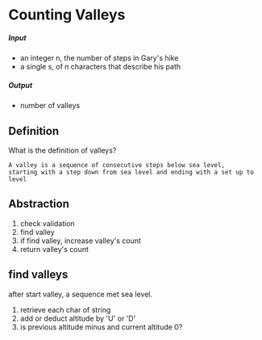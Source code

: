 # Counting Valleys

##### Input
- an integer n, the number of steps in Gary's hike
- a single s, of n characters that describe his path

##### Output
- number of valleys

## Definition
What is the definition of valleys?
   
    A valley is a sequence of consecutive steps below sea level, 
    starting with a step down from sea level and ending with a set up to level


## Abstraction
1. check validation
2. find valley
3. if find valley, increase valley's count
4. return valley's count


## find valleys
after start valley, a sequence met sea level.
1. retrieve each char of string
2. add or deduct altitude by 'U' or 'D'
3. is previous altitude minus and current altitude 0?
